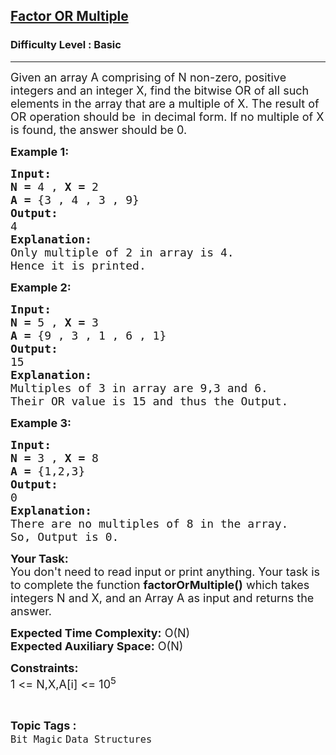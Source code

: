 <h2><a href="https://practice.geeksforgeeks.org/problems/factor-or-multiple1128/1">Factor OR Multiple</a></h2><h3>Difficulty Level : Basic</h3><hr><div class="problems_problem_content__Xm_eO"><p><span style="font-size:18px">Given an array A comprising of N non-zero, positive integers and an integer X, find the bitwise&nbsp;OR of all such elements in the array that are a multiple of X. The result of OR operation should be&nbsp; in decimal form.&nbsp;If no multiple of X is found, the answer should be 0.</span></p>

<p><span style="font-size:18px"><strong>Example 1:</strong></span></p>

<pre><span style="font-size:18px"><strong>Input:</strong>
<strong>N = </strong>4 , <strong>X = </strong>2
<strong>A = </strong>{3 , 4 , 3 , 9}
<strong>Output:</strong>
4<strong>
Explanation:</strong>
Only multiple of 2 in array is 4.
Hence it is printed.</span></pre>

<p><span style="font-size:18px"><strong>Example 2:</strong></span></p>

<pre><span style="font-size:18px"><strong>Input:</strong>
<strong>N = </strong>5 , <strong>X = </strong>3
<strong>A = </strong>{9 , 3 , 1 , 6 , 1}
<strong>Output:</strong>
15<strong>
Explanation:</strong>
Multiples of 3 in array are 9,3 and 6.
Their OR value is 15 and thus the Output.</span></pre>

<p><span style="font-size:18px"><strong>Example 3:</strong></span></p>

<pre><span style="font-size:18px"><strong>Input:</strong>
<strong>N = </strong>3 , <strong>X = </strong>8
<strong>A = </strong>{1,2,3}
<strong>Output:</strong>
0<strong>
Explanation:</strong>
There are no multiples of 8 in the array.
So, Output is 0.</span>
</pre>

<p><span style="font-size:18px"><strong>Your Task:</strong><br>
You don't need to read input or print anything. Your task is to complete the function <strong>factorOrMultiple()</strong> which takes integers N and X, and an Array A as input and returns the answer.</span></p>

<p><span style="font-size:18px"><strong>Expected Time Complexity:</strong> O(N)<br>
<strong>Expected Auxiliary Space:</strong> O(N)</span></p>

<p><span style="font-size:18px"><strong>Constraints:</strong></span><br>
<span style="font-size:18px">1 &lt;= N,X,A[i] &lt;= 10<sup>5</sup></span></p>
</div><br><p><span style=font-size:18px><strong>Topic Tags : </strong><br><code>Bit Magic</code>&nbsp;<code>Data Structures</code>&nbsp;